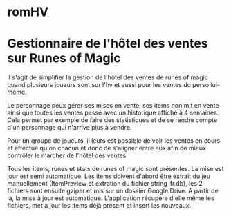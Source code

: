 romHV
=====

Gestionnaire de l'hôtel des ventes sur Runes of Magic
=====


Il s'agit de simplifier la gestion de l'hôtel des ventes de runes of magic quand plusieurs joueurs sont sur l'hv et aussi pour les ventes du perso lui-même.


Le personnage peux gérer ses mises en vente, ses items non mit en vente ainsi que toutes les ventes passé avec un historique affiché à 4 semaines. Cela permet par exemple de faire des statistiques et de se rendre compte d'un personnage qui n'arrive plus à vendre.

Pour un groupe de joueurs, il leurs est possible de voir les ventes en cours et effectué qu'on chacun et donc de s'aligner entre eux afin de mieux contrôler le marcher de l'hôtel des ventes.


Tous les items, runes et stats de runes of magic sont présentes.
La mise est jour est semi automatique. Les items doivent d'abord être extrait du jeu manuellement (ItemPreview et extration du fichier string_fr.db), les 2 fichiers sont ensuite gziper et mis sur un dossier Google Drive. A partir de là, la mise à jour est automatique. L'application récupère d'elle même les fichiers, met à jour les items déjà présent et insert les nouveaux.